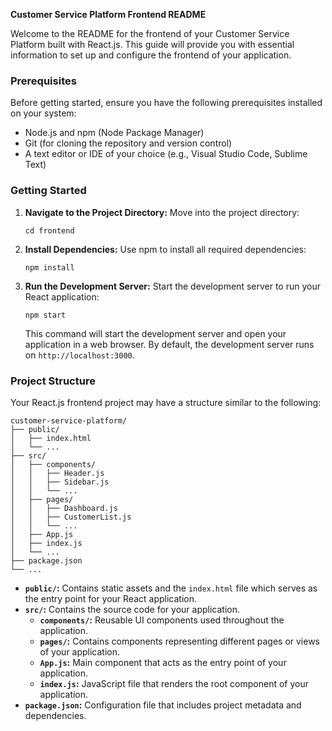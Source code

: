 **Customer Service Platform Frontend README**

Welcome to the README for the frontend of your Customer Service Platform built with React.js. This guide will provide you with essential information to set up and configure the frontend of your application.

### Prerequisites

Before getting started, ensure you have the following prerequisites installed on your system:

- Node.js and npm (Node Package Manager)
- Git (for cloning the repository and version control)
- A text editor or IDE of your choice (e.g., Visual Studio Code, Sublime Text)

### Getting Started

1. **Navigate to the Project Directory:**
   Move into the project directory:

   ```
   cd frontend
   ```

2. **Install Dependencies:**
   Use npm to install all required dependencies:

   ```
   npm install
   ```

3. **Run the Development Server:**
   Start the development server to run your React application:

   ```
   npm start
   ```

   This command will start the development server and open your application in a web browser. By default, the development server runs on `http://localhost:3000`.

### Project Structure

Your React.js frontend project may have a structure similar to the following:

```
customer-service-platform/
├── public/
│   ├── index.html
│   └── ...
├── src/
│   ├── components/
│   │   ├── Header.js
│   │   ├── Sidebar.js
│   │   └── ...
│   ├── pages/
│   │   ├── Dashboard.js
│   │   ├── CustomerList.js
│   │   └── ...
│   ├── App.js
│   ├── index.js
│   └── ...
├── package.json
└── ...
```

- **`public/`:** Contains static assets and the `index.html` file which serves as the entry point for your React application.
- **`src/`:** Contains the source code for your application.
  - **`components/`:** Reusable UI components used throughout the application.
  - **`pages/`:** Contains components representing different pages or views of your application.
  - **`App.js`:** Main component that acts as the entry point of your application.
  - **`index.js`:** JavaScript file that renders the root component of your application.
- **`package.json`:** Configuration file that includes project metadata and dependencies.

